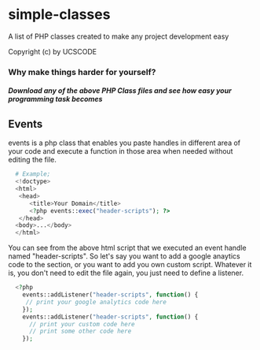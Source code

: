 # simple-classes
A list of PHP classes created to make any project development easy

Copyright (c) by UCSCODE

### Why make things harder for yourself? 
##### Download any of the above PHP Class files and see how easy your programming task becomes

## Events
events is a php class that enables you paste handles in different area of your code and execute a function in those area when needed without editing the file.

```php
  # Example;
  <!doctype>
  <html>
   <head>
      <title>Your Domain</title>
      <?php events::exec("header-scripts"); ?>
   </head>
  <body>...</body>
  </html>
```
You can see from the above html script that we executed an event handle named "header-scripts". 
So let's say you want to add a google anaytics code to the <head> section, or you want to add you own custom script. 
Whatever it is, you don't need to edit the file again, you just need to define a listener.

```php
  <?php 
    events::addListener("header-scripts", function() {
     // print your google analytics code here
    });
    events::addListener("header-scripts", function() {
      // print your custom code here
      // print some other code here
    });
```
